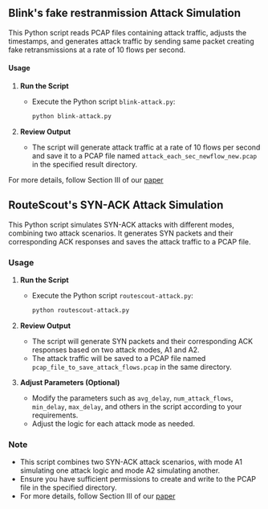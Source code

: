 
## Blink's fake restranmission Attack Simulation

This Python script reads PCAP files containing attack traffic, adjusts the timestamps, and generates attack traffic by sending same packet creating fake retransmissions at a rate of 10 flows per second.

#### Usage


1. **Run the Script**

   - Execute the Python script `blink-attack.py`:
     ```bash
     python blink-attack.py
     ```

2. **Review Output**

   - The script will generate attack traffic at a rate of 10 flows per second and save it to a PCAP file named `attack_each_sec_newflow_new.pcap` in the specified result directory.

For more details, follow Section III of our [paper](link)

## RouteScout's SYN-ACK Attack Simulation

This Python script simulates SYN-ACK attacks with different modes, combining two attack scenarios. It generates SYN packets and their corresponding ACK responses and saves the attack traffic to a PCAP file.

### Usage

1. **Run the Script**

   - Execute the Python script `routescout-attack.py`:
     ```bash
     python routescout-attack.py
     ```

2. **Review Output**

   - The script will generate SYN packets and their corresponding ACK responses based on two attack modes, A1 and A2.
   - The attack traffic will be saved to a PCAP file named `pcap_file_to_save_attack_flows.pcap` in the same directory.

3. **Adjust Parameters (Optional)**

   - Modify the parameters such as `avg_delay`, `num_attack_flows`, `min_delay`, `max_delay`, and others in the script according to your requirements.
   - Adjust the logic for each attack mode as needed.

### Note

- This script combines two SYN-ACK attack scenarios, with mode A1 simulating one attack logic and mode A2 simulating another.
- Ensure you have sufficient permissions to create and write to the PCAP file in the specified directory.
- For more details, follow Section III of our [paper](link)